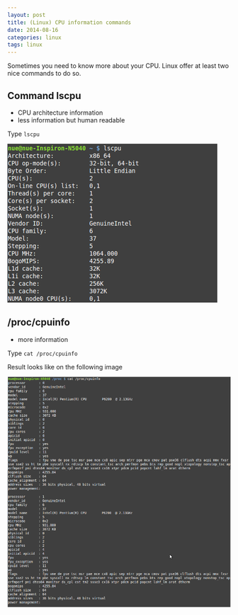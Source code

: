 ```yaml
---
layout: post
title: (Linux) CPU information commands
date: 2014-08-16
categories: linux
tags: linux
---
```


Sometimes you need to know more about your CPU. Linux offer at least two nice commands to do so.

## Command lscpu

- CPU architecture information
- less information but human readable

Type `lscpu`

![lscpu](/assets/icode/lscpu.png)

## /proc/cpuinfo

- more information

Type `cat /proc/cpuinfo`

Result looks like on the following image

![cpuinfo](/assets/icode/cpuinfo.png)
